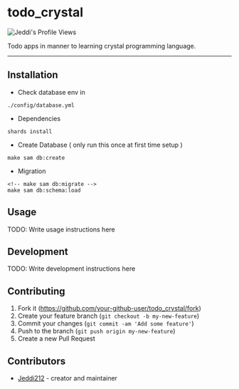 # todo_crystal

![Jeddi's Profile Views](https://api.visitorbadge.io/api/visitors?path=https%3A%2F%2Fgithub.com%2FJeddi212&countColor=%23fce775&style=flat-square)

Todo apps in manner to learning crystal programming language.

<hr>

## Installation
- Check database env in 
```
./config/database.yml
```

- Dependencies
```
shards install

```

- Create Database ( only run this once at first time setup )
```
make sam db:create
```

- Migration
```
<!-- make sam db:migrate -->
make sam db:schema:load
```

## Usage

TODO: Write usage instructions here

## Development

TODO: Write development instructions here

## Contributing

1. Fork it (<https://github.com/your-github-user/todo_crystal/fork>)
2. Create your feature branch (`git checkout -b my-new-feature`)
3. Commit your changes (`git commit -am 'Add some feature'`)
4. Push to the branch (`git push origin my-new-feature`)
5. Create a new Pull Request

## Contributors

- [Jeddi212](https://github.com/your-github-user) - creator and maintainer
